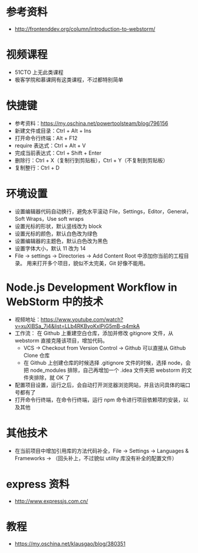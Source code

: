 # 参考资料
- http://frontenddev.org/column/introduction-to-webstorm/

# 视频课程
- 51CTO 上无此类课程
- 极客学院和慕课网有这类课程，不过都特别简单

# 快捷键
- 参考资料：https://my.oschina.net/powertoolsteam/blog/796156
- 新建文件或目录：Ctrl + Alt + Ins 
- 打开命令行终端：Alt + F12
- require 表达式：Ctrl + Alt + V
- 完成当前表达式：Ctrl + Shift + Enter
- 删除行：Ctrl + X（复制行到剪贴板），Ctrl + Y（不复制到剪贴板）
- 复制整行：Ctrl + D

# 环境设置
- 设置编辑器代码自动换行，避免水平滚动
  File，Settings，Editor，General，Soft Wraps，Use soft wraps
- 设置光标的形状，默认竖线改为 block
- 设置光标的颜色，默认白色改为绿色
- 设置编辑器的主题色，默认白色改为黑色
- 设置字体大小，默认 11 改为 14
- File -> settings -> Directories -> Add Content Root 中添加你当前的工程目录。
  用来打开多个项目，貌似不太完美，Git 好像不能用。

# Node.js Development Workflow in WebStorm  中的技术
- 视频地址：https://www.youtube.com/watch?v=xuXIBSa_7j4&list=LLb4RKByoKxlPiG5mB-q4mkA
- 工作流：
  在 Github 上重建空白仓库，添加并修改 gitignore 文件，从 webstorm 直接克隆该项目，增加代码。
  - VCS ->  Checkout from Version Control -> Github 可以直接从 Github Clone 仓库
  - 在 Github 上创建仓库的时候选择 .gitignore 文件的时候，选择 node，会把 node_modules 排除，自己再增加一个 .idea 文件夹把 webstorm 的文件夹排除，就 OK 了
- 配置项目设置，运行之后，会自动打开浏览器浏览网站，并且访问具体的端口号都有了  
- 打开命令行终端，在命令行终端，运行 npm 命令进行项目依赖项的安装，以及其他

# 其他技术
- 在当前项目中增加引用库的方法代码补全，File -> Settings -> Languages & Frameworks -> （回头补上，不过貌似 utility 库没有补全的配置文件）

# express 资料
- http://www.expressjs.com.cn/

# 教程
- https://my.oschina.net/klausgao/blog/380351